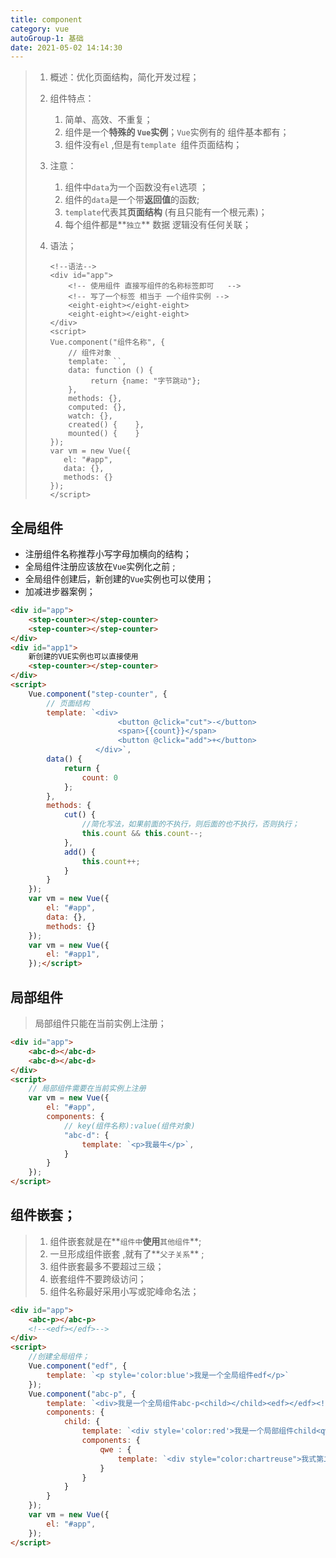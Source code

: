 ```yaml
---
title: component
category: vue
autoGroup-1: 基础
date: 2021-05-02 14:14:30
---
```


> 1. 概述：优化页面结构，简化开发过程；
>
> 2. 组件特点：
>
>    1. 简单、高效、不重复；
>    2. 组件是一个**特殊的 `Vue`实例**；`Vue`实例有的 组件基本都有；
>    3. 组件没有`el` ,但是有`template `组件页面结构；
>
> 3. 注意：
>
>    1. 组件中`data`为一个函数没有`el`选项 ；
>    2. 组件的`data`是一个带**返回值**的函数;
>    3. `template`代表其**页面结构** (有且只能有一个根元素)；
>    4. 每个组件都是**`独立`** 数据 逻辑没有任何关联；
>
> 4. 语法；
>
>    ```vue
>    <!--语法-->
>    <div id="app">  
>        <!-- 使用组件 直接写组件的名称标签即可   -->  
>        <!-- 写了一个标签 相当于 一个组件实例 -->  
>        <eight-eight></eight-eight>  
>        <eight-eight></eight-eight>
>    </div> 
>    <script>
>    Vue.component("组件名称", {    
>        // 组件对象    
>        template: ``,    
>        data: function () {      
>             return {name: "字节跳动"};    
>        },
>        methods: {},    
>        computed: {},    
>        watch: {},    
>        created() {    },    
>        mounted() {    }  
>    });  
>    var vm = new Vue({    
>    	el: "#app",    
>    	data: {},    
>    	methods: {}  
>    });
>    </script>
>    ```
>

## 全局组件

- 注册组件名称推荐小写字母加横向的结构；
- 全局组件注册应该放在`Vue`实例化之前 ;
- 全局组件创建后，新创建的`Vue`实例也可以使用；
- 加减进步器案例；

```html
<div id="app">  
    <step-counter></step-counter>  
    <step-counter></step-counter>
</div>
<div id="app1">    
    新创建的VUE实例也可以直接使用  
    <step-counter></step-counter>
</div>
<script>  
    Vue.component("step-counter", {    
        // 页面结构    
        template: `<div>        
						<button @click="cut">-</button>       
						<span>{{count}}</span>        
						<button @click="add">+</button>        
   				   </div>`,    
        data() {      
            return {        
                count: 0      
            };    
        },    
        methods: {      
            cut() {         
                //简化写法，如果前面的不执行，则后面的也不执行，否则执行；        
                this.count && this.count--;      
            }, 
            add() {        
                this.count++;      
            }    
        }  
    });
    var vm = new Vue({    
        el: "#app",    
        data: {},    
        methods: {}  
    }); 
    var vm = new Vue({    
        el: "#app1", 
    });</script>
```

## 局部组件

> 局部组件只能在当前实例上注册；

```html
<div id="app">  
    <abc-d></abc-d>  
    <abc-d></abc-d>
</div>
<script>  
    // 局部组件需要在当前实例上注册  
    var vm = new Vue({    
        el: "#app",    
        components: { 
            // key(组件名称):value(组件对象)      
            "abc-d": {        
                template: `<p>我最牛</p>`,      
            }    
        }  
    });
</script>
```

## 组件嵌套；

> 1. 组件嵌套就是在**`组件中`**使用**`其他组件`**;
> 2. 一旦形成组件嵌套 ,就有了**`父子关系`** ;
> 3. 组件嵌套最多不要超过三级；
> 4. 嵌套组件不要跨级访问；
> 5. 组件名称最好采用小写或驼峰命名法；

```html
<div id="app">  
    <abc-p></abc-p>   
    <!--<edf></edf>-->
</div>
<script>  
    //创建全局组件；  
    Vue.component("edf", {    
        template: `<p style='color:blue'>我是一个全局组件edf</p>`  
    });  
    Vue.component("abc-p", {    
        template: `<div>我是一个全局组件abc-p<child></child><edf></edf><!--<qwe></qwe> 跨级访问不到 -->        </div>`,    
        components: {      
            child: { 
                template: `<div style='color:red'>我是一个局部组件child<qwe></qwe></div>`,        
                components: { 
                    qwe : { 
                        template: `<div style="color:chartreuse">我式第二个局部组件</div>`          
                    }        
                }      
            }    
        }  
    });  
    var vm = new Vue({    
        el: "#app",  
    });
</script>
```

